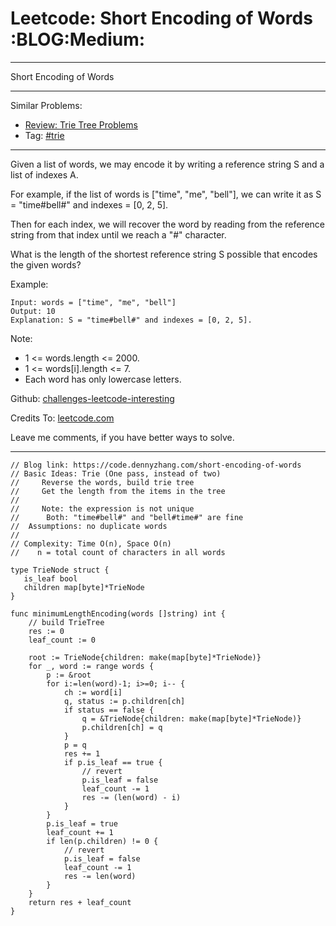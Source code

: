 # Leetcode: Short Encoding of Words     :BLOG:Medium:


---

Short Encoding of Words  

---

Similar Problems:  
-   [Review: Trie Tree Problems](https://code.dennyzhang.com/review-trie)
-   Tag: [#trie](https://code.dennyzhang.com/tag/trie)

---

Given a list of words, we may encode it by writing a reference string S and a list of indexes A.  

For example, if the list of words is ["time", "me", "bell"], we can write it as S = "time#bell#" and indexes = [0, 2, 5].  

Then for each index, we will recover the word by reading from the reference string from that index until we reach a "#" character.  

What is the length of the shortest reference string S possible that encodes the given words?  

Example:  

    Input: words = ["time", "me", "bell"]
    Output: 10
    Explanation: S = "time#bell#" and indexes = [0, 2, 5].

Note:  

-   1 <= words.length <= 2000.
-   1 <= words[i].length <= 7.
-   Each word has only lowercase letters.

Github: [challenges-leetcode-interesting](https://github.com/DennyZhang/challenges-leetcode-interesting/tree/master/short-encoding-of-words)  

Credits To: [leetcode.com](https://leetcode.com/problems/short-encoding-of-words/description/)  

Leave me comments, if you have better ways to solve.  

---

    // Blog link: https://code.dennyzhang.com/short-encoding-of-words
    // Basic Ideas: Trie (One pass, instead of two)
    //     Reverse the words, build trie tree
    //     Get the length from the items in the tree
    //
    //     Note: the expression is not unique
    //      Both: "time#bell#" and "bell#time#" are fine
    //  Assumptions: no duplicate words
    //
    // Complexity: Time O(n), Space O(n)
    //    n = total count of characters in all words
    
    type TrieNode struct {
       is_leaf bool
       children map[byte]*TrieNode
    }
    
    func minimumLengthEncoding(words []string) int {
        // build TrieTree
        res := 0
        leaf_count := 0
    
        root := TrieNode{children: make(map[byte]*TrieNode)}
        for _, word := range words {
            p := &root
            for i:=len(word)-1; i>=0; i-- {
                ch := word[i]
                q, status := p.children[ch]
                if status == false {
                    q = &TrieNode{children: make(map[byte]*TrieNode)}
                    p.children[ch] = q
                }
                p = q
                res += 1
                if p.is_leaf == true {
                    // revert
                    p.is_leaf = false
                    leaf_count -= 1
                    res -= (len(word) - i)
                }
            }
            p.is_leaf = true
            leaf_count += 1
            if len(p.children) != 0 {
                // revert
                p.is_leaf = false
                leaf_count -= 1
                res -= len(word)
            }
        }
        return res + leaf_count
    }